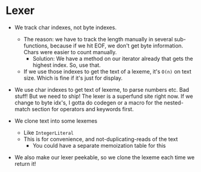 # Lexer
- We track char indexes, not byte indexes.
	- The reason: we have to track the length manually in several sub-functions, because if we hit EOF, we don't get byte information. Chars were easier to count manually.
		- Solution: We have a method on our iterator already that gets the highest index. So, use that.
	- If we use those indexes to get the text of a lexeme, it's `O(n)` on text size.
	  Which is fine if it's just for display.
- We use char indexes to get text of lexeme, to parse numbers etc.
Bad stuff! But we need to ship!
The lexer is a superfund site right now. If we change to byte idx's, I gotta do codegen or a macro for the nested-match section for operators and keywords first.

- We clone text into some lexemes
	- Like `IntegerLiteral`
	- This is for convenience, and not-duplicating-reads of the text
		- You could have a separate memoization table for this
- We also make our lexer peekable, so we clone the lexeme each time we return it!